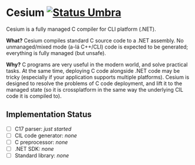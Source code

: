 Cesium [![Status Umbra][status-umbra]][andivionian-status-classifier]
======

Cesium is a fully managed C compiler for CLI platform (.NET).

**What?** Cesium compiles standard C source code to a .NET assembly. No unmanaged/mixed mode (a-lá C++/CLI) code is expected to be generated; everything is fully managed (but unsafe).

**Why?** C programs are very useful in the modern world, and solve practical tasks. At the same time, deploying C code alongside .NET code may be tricky (especially if your application supports multiple platforms). Cesium is designed to resolve the problems of C code deployment, and lift it to the managed state (so it is crossplatform in the same way the underlying CIL code it is compiled to).

Implementation Status
---------------------

- [ ] C17 parser: _just started_
- [ ] CIL code generator: _none_
- [ ] C preprocessor: _none_
- [ ] .NET SDK: _none_
- [ ] Standard library: _none_

[andivionian-status-classifier]: https://github.com/ForNeVeR/andivionian-status-classifier#status-umbra-
[status-umbra]: https://img.shields.io/badge/status-umbra-red.svg
